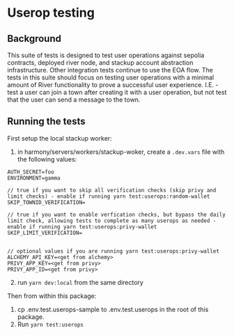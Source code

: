 # Userop testing

## Background

This suite of tests is designed to test user operations against sepolia contracts, deployed river node, and stackup account abstraction infrastructure. Other integration tests continue to use the EOA flow. The tests in this suite should focus on testing user operations with a minimal amount of River functionality to prove a successful user experience.
I.E. - test a user can join a town after creating it with a user operation, but not test that the user can send a message to the town.

## Running the tests

First setup the local stackup worker:

1. in harmony/servers/workers/stackup-woker, create a `.dev.vars` file with the following values:

```
AUTH_SECRET=foo
ENVIRONMENT=gamma

// true if you want to skip all verification checks (skip privy and limit checks) - enable if running yarn test:userops:random-wallet
SKIP_TOWNID_VERIFICATION=

// true if you want to enable verfication checks, but bypass the daily limit check, allowing tests to complete as many userops as needed - enable if running yarn test:userops:privy-wallet
SKIP_LIMIT_VERIFICATION=


// optional values if you are running yarn test:userops:privy-wallet
ALCHEMY_API_KEY=<get from alchemy>
PRIVY_APP_KEY=<get from privy>
PRIVY_APP_ID=<get from privy>
```

2. run `yarn dev:local` from the same directory

Then from within this package:

1. cp .env.test.userops-sample to .env.test.userops in the root of this package.
2. Run `yarn test:userops`
